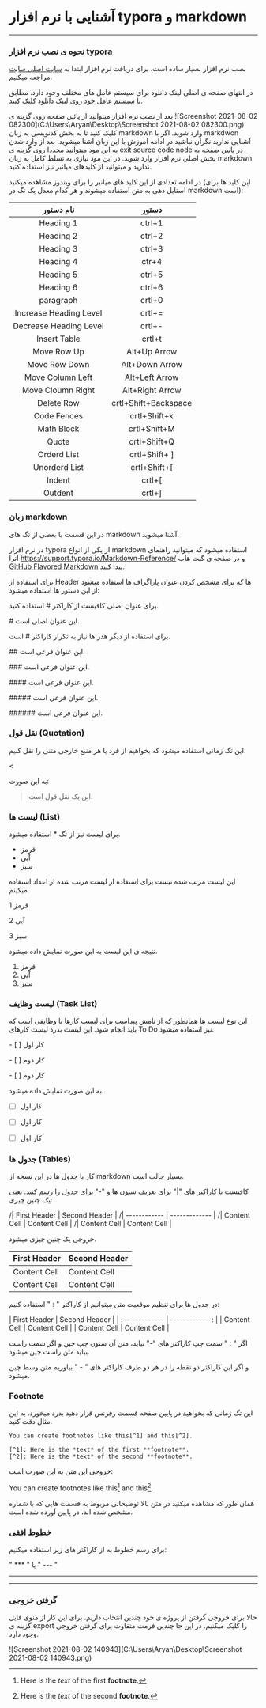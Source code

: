 # آشنایی با نرم افزار typora و markdown



------

### نحوه ی نصب نرم افزار typora



نصب نرم افزار بسیار ساده است. برای دریافت نرم افزار ابتدا به [سایت اصلی سایت](https://typora.io/) مراجعه میکنیم. 

در انتهای صفحه ی اصلی لینک دانلود برای سیستم عامل های مختلف وجود دارد. مطابق با سیستم عامل خود روی لینک دانلود کلیک کنید.

بعد از نصب نرم افزار میتوانید از پائین صفحه روی گزینه ی ![Screenshot 2021-08-02 082300](C:\Users\Aryan\Desktop\Screenshot 2021-08-02 082300.png) کلیک کنید تا به بخش کدنویسی به زبان markdown وارد شوید. اگر با markdwon آشنایی ندارید نگران نباشید در ادامه آموزش با این زبان آشنا میشوید. بعد از وارد شدن به این مود میتوانید مجددا روی گزینه ی exit source code node در پایین صفحه به بخش اصلی نرم افزار وارد شوید. در این مود نیازی به تسلط کامل به زبان markdown ندارید و میتوانید از کلیدهای میانبر نیز استفاده کنید.

در ادامه تعدادی از این کلید های میانبر را برای ویندوز مشاهده میکنید (این کلید ها برای استایل دهی به متن استفاده میشوند و هر کدام معدل یک تگ در markdown است):



|       نام دستور        |        دستور         |
| :--------------------: | :------------------: |
|       Heading 1        |        ctrl+1        |
|       Heading 2        |        ctrl+2        |
|       Heading 3        |        ctrl+3        |
|       Heading 4        |        ctr+4         |
|       Heading 5        |        ctrl+5        |
|       Heading 6        |        ctrl+6        |
|       paragraph        |        crtl+0        |
| Increase Heading Level |        crtl+=        |
| Decrease Heading Level |        crtl+-        |
|      Insert Table      |        crtl+t        |
|      Move Row Up       |     Alt+Up Arrow     |
|     Move Row Down      |    Alt+Down Arrow    |
|    Move Column Left    |    Alt+Left Arrow    |
|   Move Cloumn Right    |   Alt+Right Arrow    |
|       Delete Row       | crtl+Shift+Backspace |
|      Code Fences       |     crtl+Shift+k     |
|       Math Block       |     crtl+Shift+M     |
|         Quote          |     crtl+Shift+Q     |
|      Orderd List       |    crtl+Shift+ ]     |
|     Unorderd List      |     crtl+Shift+[     |
|         Indent         |        crtl+[        |
|        Outdent         |        crtl+]        |



### زبان markdown

در این قسمت با بعضی از تگ های markdown آشنا میشوید.

در نرم افزار typora از یکی از انواع markdown استفاده میشود که میتوانید راهنمای آنرا https://support.typora.io/Markdown-Reference/ و در صفحه ی گیت هاب [GitHub Flavored Markdown](https://help.github.com/articles/github-flavored-markdown/) پیدا کنید.

برای استفاده از Header ها که برای مشخص کردن عنوان پاراگراف ها استفاده میشود از این دستور ها استفاده میشود:

برای عنوان اصلی کافیست از کاراکتر # استفاده کنید.  

\# این عنوان اصلی است.

برای استفاده از دیگر هدر ها نیاز به تکرار کاراکتر # است.

\## این عنوان فرعی است.

\### این عنوان فرعی است.

\#### این عنوان فرعی است.

\##### این عنوان فرعی است.

\###### این عنوان فرعی است.



### نقل قول (Quotation)

این تگ زمانی استفاده میشود که بخواهیم از فرد یا هر منبع خارجی متنی را نقل کنیم.

\< 

به این صورت:

> این یک نقل قول است.



### لیست ها (List)

برای لیست نیز از تگ * استفاده میشود.

* قرمز
* آبی 
* سبز

این لیست مرتب شده نیست برای استفاده از لیست مرتب شده از اعداد استفاده میکینم.

1 قرمز

2 آبی

3 سبز

نتیجه ی این لیست به این صورت نمایش داده میشود.

1. قرمز
2. آبی 
3. سبز



### لیست وظایف (Task List)

این نوع لیست ها همانطور که از نامش پیداست برای لیست کارها یا وظایفی است که باید انجام شود. این لیست بدرد لیست کارهای To Do نیز استفاده میشود.

\- [ ] کار اول

\- [ ] کار دوم

\- [ ] کار دوم

به این صورت نمایش داده میشود.

- [ ] کار اول

- [ ] کار اول

- [ ] کار اول

  

### جدول ها (Tables)

کار با جدول ها در این نسخه از markdown بسیار جالب است.

کافیست با کاراکتر های "|" برای تعریف ستون ها و "-" برای جدول را رسم کنید. یعنی یک چنین چیزی:



/| First Header | Second Header |
/| 	------------	 | 	------------- 	|
/| Content Cell | Content Cell  |
/| Content Cell | Content Cell  |



خروجی یک چنین چیزی میشود.



| First Header  | Second Header |
| ------------- | ------------- | 
| Content Cell  | Content Cell  |
| Content Cell  | Content Cell  |



در جدول ها برای تنظیم موقعیت متن میتوانیم از کاراکتر " : " استفاده کنیم:





\| First Header  | Second Header |
\| 	:------------- 	| 	-------------:	 | 
\| Content Cell  | Content Cell  |
\| Content Cell  | Content Cell  |



اگر " : " سمت چپ کاراکتر های "-" بیاید، متن آن ستون چپ چین و اگر سمت راست بیاید متن راست چین میشود.

و اگر این کاراکتر دو نقطه را در هر دو طرف کاراکتر های " - " بیاوریم متن وسط چین میشود.





### Footnote



این تگ زمانی که بخواهید در پایین صفحه قسمت رفرنس قرار دهید بدرد میخورد. به این مثال دقت کنید.

```
You can create footnotes like this[^1] and this[^2].

[^1]: Here is the *text* of the first **footnote**.
[^2]: Here is the *text* of the second **footnote**.
```

خروجی این متن به این صورت است:

You can create footnotes like this[^1] and this[^2].

[^1]: Here is the *text* of the first **footnote**.
[^2]: Here is the *text* of the second **footnote**.



<div style="page-break-after: always; break-after: page;"></div>




<div style="page-break-after: always; break-after: page;"></div>



همان طور که مشاهده میکنید در متن بالا توضیحاتی مربوط به قسمت هایی که با شماره مشخص شده اند، در پایین آورده شده است.



### خطوط افقی

برای رسم خطوط به از کاراکتر های زیر استفاده میکنیم:

" *** " یا " --- "

***

---



### گرفتن خروجی



حالا برای خروجی گرفتن از پروژه ی خود چندین انتخاب داریم. برای این کار از منوی فایل گزینه ی export را کلیک میکنیم. در این جا چندین فرمت متفاوت برای گرفتن خروجی وجود دارد.

![Screenshot 2021-08-02 140943](C:\Users\Aryan\Desktop\Screenshot 2021-08-02 140943.png)
